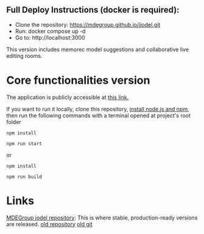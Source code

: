 ## Full Deploy Instructions (docker is required):
  - Clone the repository: https://mdegroup.github.io/jjodel.git
  - Run: docker compose up -d
  - Go to: http://localhost:3000

This version includes memorec model suggestions and collaborative live editing rooms.


# Core functionalities version
The application is publicly accessible at [this link.](https://mdegroup.github.io/jjodel/build)

If you want to run it locally, clone this repository, [install node.js and npm](https://nodejs.org/it/download), then run the following commands with a terminal opened at project's root folder

`npm install`

`npm run start`

or

`npm install`

`npm run build`

# Links
[MDEGroup jodel repository](https://github.com/MDEGroup/jjodel): This is where stable, production-ready versions are released.
[old repository](https://github.com/DamianoNaraku/jodel-react)
[old git](https://github.com/DamianoNaraku/jodel-react.git)
